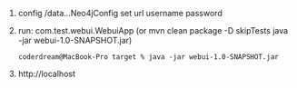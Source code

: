 1. config /data...Neo4jConfig set url username password

2. run: com.test.webui.WebuiApp
(or mvn clean package -D skipTests java -jar webui-1.0-SNAPSHOT.jar)
   
   ```
   coderdream@MacBook-Pro target % java -jar webui-1.0-SNAPSHOT.jar
   ```
   
3. http://localhost
